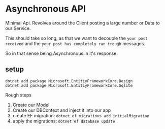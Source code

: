 ﻿# Asynchronous API
Minimal Api. Revolves around the Client posting a large number or Data to our Service.

This should take so long, as that we want to decouple the `your post received` and the `your post has completely ran trough` messages.

So in that sense being Asynchronous in it's response.


## setup
```
dotnet add package Microsoft.EntitiyFrameworkCore.Design
dotnet add package Microsoft.EntitiyFrameworkCore.Sqlite
```

Rough steps
1. Create our Model
2. Create our DBContext and inject it into our app
3. create EF migration: `dotnet ef migrations add initialMigration`
4. apply the migrations: `dotnet ef database update`